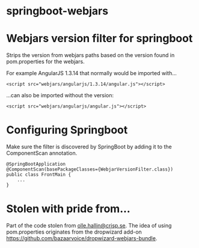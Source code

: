 # springboot-webjars 

Webjars version filter for springboot
=====================================

Strips the version from webjars paths based on the version found in pom.properties for the webjars.

For example AngularJS 1.3.14 that normally would be imported with...

    <script src="webjars/angularjs/1.3.14/angular.js"></script> 

...can also be imported without the version:

    <script src="webjars/angularjs/angular.js"></script>

Configuring Springboot
======================

Make sure the filter is discovered by SpringBoot by adding it
to the ComponentScan annotation.

    @SpringBootApplication
    @ComponentScan(basePackageClasses={WebjarVersionFilter.class})
    public class FrontMain {
        ...
    }

Stolen with pride from...
=========================

Part of the code stolen from olle.hallin@crisp.se. 
The idea of using pom.properties originates from the
dropwizard add-on https://github.com/bazaarvoice/dropwizard-webjars-bundle.

